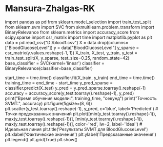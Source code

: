 # Mansura-Zhalgas-RK
import pandas as pd
from sklearn.model_selection import train_test_split
from sklearn.svm import SVC
from skmultilearn.problem_transform import BinaryRelevance
from sklearn.metrics import accuracy_score
from scipy.sparse import csr_matrix
import time
import matplotlib.pyplot as plt
data = pd.read_csv("D:/blood1.csv")
X = data.drop(columns=["BloodGlucoseLevel"])
y = data["BloodGlucoseLevel"]
y_sparse = csr_matrix(y.values.reshape(-1, 1))
X_train, X_test, y_train, y_test = train_test_split(X, y_sparse, test_size=0.25, random_state=42)
base_classifier = SVC(kernel='linear')
classifier = BinaryRelevance(classifier=base_classifier)

start_time = time.time()
classifier.fit(X_train, y_train)
end_time = time.time()
training_time = end_time - start_time
y_pred_sparse = classifier.predict(X_test)
y_pred = y_pred_sparse.toarray().reshape(-1)
accuracy = accuracy_score(y_test.toarray().reshape(-1), y_pred)
print("Время обучения модели:", training_time, "секунд")
print("Точность SVMT:", accuracy)
plt.figure(figsize=(8, 6))
plt.scatter(y_test.toarray().reshape(-1), y_pred, c='blue', label='Predicted')  # Точки предсказанных значений
plt.plot([min(y_test.toarray().reshape(-1)), max(y_test.toarray().reshape(-1))], [min(y_test.toarray().reshape(-1)), max(y_test.toarray().reshape(-1))], color='red', lw=2, label='Ideal')  # Идеальная линия
plt.title('Результаты SVMT для BloodGlucoseLevel')
plt.xlabel('Фактические значения')
plt.ylabel('Предсказанные значения')
plt.legend()
plt.grid(True)
plt.show()
